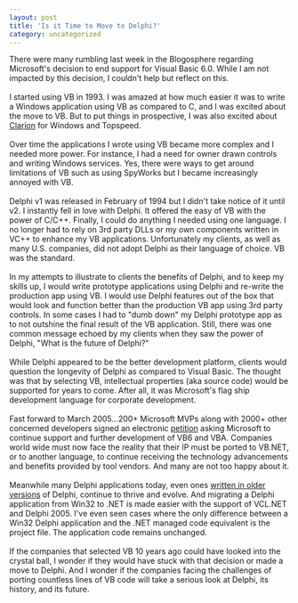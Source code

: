 ```yaml
---
layout: post
title: 'Is it Time to Move to Delphi?'
category: uncategorized
---
```


There were many rumbling last week in the Blogosphere regarding Microsoft's decision to end support for Visual Basic 6.0.  While I am not impacted by this decision, I couldn't help but reflect on this.<br /><br />I started using VB in 1993.  I was amazed at how much easier it was to write a Windows application using VB as compared to C, and I was excited about the move to VB.  But to put things in prospective, I was also excited about <a href="http://www.artofprogramming.net/dev_clarion_legend.html">Clarion</a> for Windows and Topspeed.<br /><br />Over time the applications I wrote using VB became more complex and I needed more power.  For instance, I had a need for owner drawn controls and writing Windows services.  Yes, there were ways to get around limitations of VB such as using SpyWorks but I became increasingly annoyed with VB.<br /><br />Delphi v1 was released in February of 1994 but I didn't take notice of it until v2.  I instantly fell in love with Delphi.  It offered the easy of VB with the power of C/C++.  Finally, I could do anything I needed using one language.  I no longer had to rely on 3rd party DLLs or my own components written in VC++ to enhance my VB applications.  Unfortunately my clients, as well as many U.S. companies, did not adopt Delphi as their language of choice.  VB was the standard.<br /><br />In my attempts to illustrate to clients the benefits of Delphi, and to keep my skills up, I would write prototype applications using Delphi and re-write the production app using VB.  I would use Delphi features out of the box that would look and function better than the production VB app using 3rd party controls.  In some cases I had to "dumb down" my Delphi prototype app as to not outshine the final result of the VB application.  Still, there was one common message echoed by my clients when they saw the power of Delphi, "What is the future of Delphi?"<br /><br />While Delphi appeared to be the better development platform, clients would question the longevity of Delphi as compared to Visual Basic.  The thought was that by selecting VB, intellectual properties (aka source code) would be supported for years to come.  After all, it was Microsoft's flag ship development language for corporate development.<br /><br />Fast forward to March 2005...200+ Microsoft MVPs along with 2000+ other concerned developers signed an electronic <a href="http://classicvb.org/petition/">petition</a> asking Microsoft to continue support and further development of VB6 and VBA.  Companies world wide must now face the reality that their IP must be ported to VB.NET, or to another language, to continue receiving the technology advancements and benefits provided by tool vendors.  And many are not too happy about it.<br /><br />Meanwhile many Delphi applications today, even ones <a href="http://nick.typepad.com/blog/2005/02/behind_the_scen.html">written in older versions</a> of Delphi, continue to thrive and evolve.  And migrating a Delphi application from Win32 to .NET is made easier with the support of VCL.NET and Delphi 2005.  I've even seen cases where the only difference between a Win32 Delphi application and the .NET managed code equivalent is the project file.  The application code remains unchanged.<br /><br />If the companies that selected VB 10 years ago could have looked into the crystal ball, I wonder if they would have stuck with that decision or made a move to Delphi.  And I wonder if the companies facing the challenges of porting countless lines of VB code will take a serious look at Delphi, its history, and its future.
